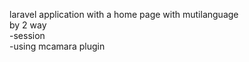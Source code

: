 laravel application with a home page with mutilanguage<br>
by 2 way<br>
-session <br>
-using mcamara plugin<br>
